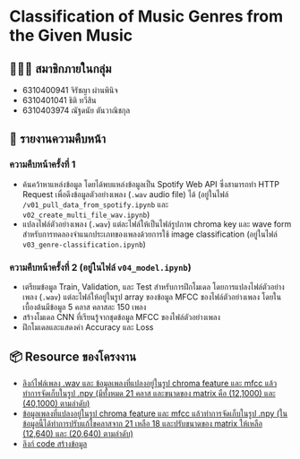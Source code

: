# Classification of Music Genres from the Given Music

## 👨‍👧‍👧 สมาชิกภายในกลุ่ม
- 6310400941 จิรัชญา ผ่านพินิจ
- 6310401041 ธิติ ทวีสิน
- 6310403974 ณัฐดนัย ตันวาณิชกุล

## 📝 รายงานความคืบหน้า
### ความคืบหน้าครั้งที่ 1
- ค้นคว้าหาแหล่งข้อมูล โดยได้พบแหล่งข้อมูลเป็น Spotify Web API ซึ่งสามารถทำ HTTP Request เพื่อดึงข้อมูลตัวอย่างเพลง (`.wav` audio file) ได้ (อยู่ในไฟล์ `/v01_pull_data_from_spotify.ipynb` และ `v02_create_multi_file_wav.ipynb`)
- แปลงไฟล์ตัวอย่างเพลง (`.wav`) แต่ละไฟล์ให้เป็นไฟล์รูปภาพ chroma key และ wave form สำหรับการทดลองจำแนกประเภทของเพลงด้วยการใช้ image classification (อยู่ในไฟล์ `v03_genre-classification.ipynb`)

### ความคืบหน้าครั้งที่ 2 (อยู่ในไฟล์ `v04_model.ipynb`)
- เตรียมข้อมูล Train, Validation, และ Test สำหรับการฝึกโมเดล โดยการแปลงไฟล์ตัวอย่างเพลง (`.wav`) แต่ละไฟล์ให้อยู่ในรูป array ของข้อมูล MFCC ของไฟล์ตัวอย่างเพลง โดยในเบื้องต้นมีข้อมูล 5 คลาส คลาสละ 150 เพลง
- สร้างโมเดล CNN ที่เรียนรู้จากชุดข้อมูล MFCC ของไฟล์ตัวอย่างเพลง
- ฝึกโมเดลและแสดงค่า Accuracy และ Loss

## 📦 Resource ของโครงงาน
- [ลิงก์ไฟล์เพลง .wav และ ข้อมูลเพลงที่แปลงอยู่ในรูป chroma feature และ mfcc แล้วทำการจัดเก็บในรูป .npy (มีทั้งหมด 21 คลาส และขนาดของ matrix คือ (12,1000) และ (40,1000) ตามลำดับ)](https://drive.google.com/drive/folders/1ELZ49c3ArRA8uJ18U9WSkVPEltu5YN1q?usp=share_link)
- [ข้อมูลเพลงที่แปลงอยู่ในรูป chroma feature และ mfcc แล้วทำการจัดเก็บในรูป .npy (ในข้อมูลนี้ได้ทำการปรับแก้ไขคลาสจาก 21 เหลือ 18 และปรับขนาดของ matrix ให้เหลือ (12,640) และ (20,640) ตามลำดับ)](https://drive.google.com/drive/folders/1_nA2P2ftalzBpe9k74xFVpytbTzaHcbv?usp=sharing)
- [ลิงก์ code สร้างข้อมูล](https://github.com/Natdadai/create-data-spotify.git)
